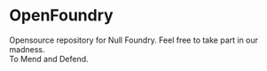 OpenFoundry
===========

Opensource repository for Null Foundry. Feel free to take part in our madness.
<br/>To Mend and Defend.